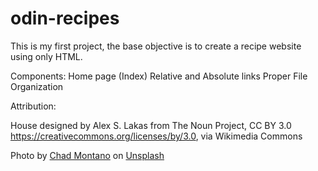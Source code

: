 # odin-recipes

This is my first project, the base objective is to create a recipe website using only HTML.

Components:
Home page (Index)
Relative and Absolute links
Proper File Organization

Attribution:

House designed by Alex S. Lakas from The Noun Project, CC BY 3.0 <https://creativecommons.org/licenses/by/3.0>, via Wikimedia Commons

Photo by <a href="https://unsplash.com/@briewilly?utm_content=creditCopyText&utm_medium=referral&utm_source=unsplash">Chad Montano</a> on <a href="https://unsplash.com/photos/cooked-fish-pwJy6Mmq9F4?utm_content=creditCopyText&utm_medium=referral&utm_source=unsplash">Unsplash</a>
      